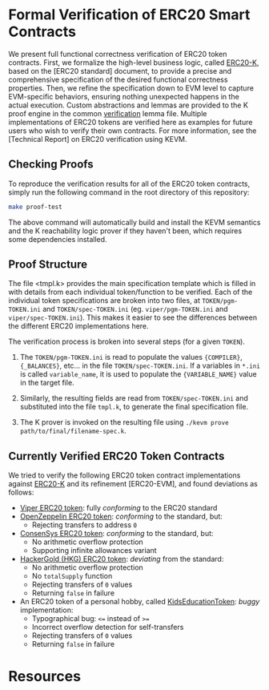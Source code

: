 Formal Verification of ERC20 Smart Contracts
============================================

We present full functional correctness verification of ERC20 token contracts.
First, we formalize the high-level business logic, called [ERC20-K], based on the [ERC20 standard] document, to provide a precise and comprehensive specification of the desired functional correctness properties.
Then, we refine the specification down to EVM level to capture EVM-specific behaviors, ensuring nothing unexpected happens in the actual execution.
Custom abstractions and lemmas are provided to the K proof engine in the common [verification] lemma file.
Multiple implementations of ERC20 tokens are verified here as examples for future users who wish to verify their own contracts.
For more information, see the [Technical Report] on ERC20 verification using KEVM.

Checking Proofs
---------------

To reproduce the verification results for all of the ERC20 token contracts, simply run the following command in the root directory of this repository:

```sh
make proof-test
```

The above command will automatically build and install the KEVM semantics and the K reachability logic prover if they haven't been, which requires some dependencies installed.

Proof Structure
---------------

The file <tmpl.k> provides the main specification template which is filled in with details from each individual token/function to be verified.
Each of the individual token specifications are broken into two files, at `TOKEN/pgm-TOKEN.ini` and `TOKEN/spec-TOKEN.ini` (eg. `viper/pgm-TOKEN.ini` and `viper/spec-TOKEN.ini`).
This makes it easier to see the differences between the different ERC20 implementations here.

The verification process is broken into several steps (for a given `TOKEN`).

1.  The `TOKEN/pgm-TOKEN.ini` is read to populate the values `{COMPILER}`, `{_BALANCES}`, etc... in the file `TOKEN/spec-TOKEN.ini`.
    If a variables in `*.ini` is called `variable_name`, it is used to populate the `{VARIABLE_NAME}` value in the target file.

2.  Similarly, the resulting fields are read from `TOKEN/spec-TOKEN.ini` and substituted into the file `tmpl.k`, to generate the final specification file.

3.  The K prover is invoked on the resulting file using `./kevm prove path/to/final/filename-spec.k`.

Currently Verified ERC20 Token Contracts
----------------------------------------

We tried to verify the following ERC20 token contract implementations against [ERC20-K] and its refinement [ERC20-EVM], and found deviations as follows:

-   [Viper ERC20 token](https://github.com/ethereum/vyper/blob/master/examples/tokens/ERC20_solidity_compatible/ERC20.v.py): fully *conforming* to the ERC20 standard
-   [OpenZeppelin ERC20 token](https://github.com/OpenZeppelin/zeppelin-solidity/blob/master/contracts/token/ERC20/StandardToken.sol): *conforming* to the standard, but:
    -   Rejecting transfers to address `0`
-   [ConsenSys ERC20 token](https://github.com/ConsenSys/Tokens/blob/master/contracts/eip20/EIP20.sol): *conforming* to the standard, but:
    -   No arithmetic overflow protection
    -   Supporting infinite allowances variant
-   [HackerGold (HKG) ERC20 token](https://github.com/ether-camp/virtual-accelerator/blob/master/contracts/StandardToken.sol): *deviating* from the standard:
    -   No arithmetic overflow protection
    -   No `totalSupply` function
    -   Rejecting transfers of `0` values
    -   Returning `false` in failure
-   An ERC20 token of a personal hobby, called [KidsEducationToken](https://github.com/ethereum/mist/issues/3301): *buggy* implementation:
    -   Typographical bug: `<=` instead of `>=`
    -   Incorrect overflow detection for self-transfers
    -   Rejecting transfers of `0` values
    -   Returning `false` in failure

Resources
=========

[ERC20-K]: <https://github.com/runtimeverification/erc20-semantics>
[ERC20]: <https://github.com/ethereum/EIPs/blob/master/EIPS/eip-20.md>
[verification]: <../../verification.md>
[Tech Report]: <PUT LINK HERE>
